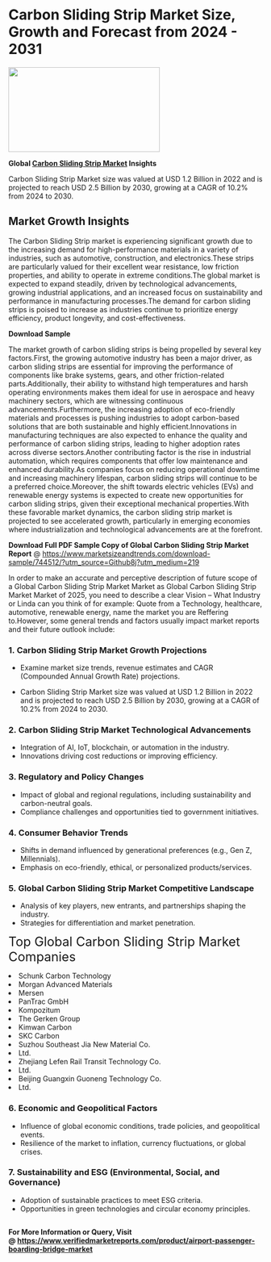 <H1>Carbon Sliding Strip Market Size, Growth and Forecast from 2024 - 2031</H1><img class="aligncenter size-medium wp-image-584254" src="https://thirdeyenews.in/wp-content/uploads/2024/09/Global-Market-Research-300x168.jpeg" alt="" width="300" height="168" /><p><strong>Global&nbsp;<a href="https://www.marketsizeandtrends.com/download-sample/744512/?utm_source=Github8j?utm_medium=219">Carbon Sliding Strip Market</a> Insights</strong></p><p>Carbon Sliding Strip Market size was valued at USD 1.2 Billion in 2022 and is projected to reach USD 2.5 Billion by 2030, growing at a CAGR of 10.2% from 2024 to 2030.</p><p><h2>Market Growth Insights</h2> <p>The Carbon Sliding Strip market is experiencing significant growth due to the increasing demand for high-performance materials in a variety of industries, such as automotive, construction, and electronics.These strips are particularly valued for their excellent wear resistance, low friction properties, and ability to operate in extreme conditions.The global market is expected to expand steadily, driven by technological advancements, growing industrial applications, and an increased focus on sustainability and performance in manufacturing processes.The demand for carbon sliding strips is poised to increase as industries continue to prioritize energy efficiency, product longevity, and cost-effectiveness.</p> <p><strong>Download Sample</strong></p> <p>The market growth of carbon sliding strips is being propelled by several key factors.First, the growing automotive industry has been a major driver, as carbon sliding strips are essential for improving the performance of components like brake systems, gears, and other friction-related parts.Additionally, their ability to withstand high temperatures and harsh operating environments makes them ideal for use in aerospace and heavy machinery sectors, which are witnessing continuous advancements.Furthermore, the increasing adoption of eco-friendly materials and processes is pushing industries to adopt carbon-based solutions that are both sustainable and highly efficient.Innovations in manufacturing techniques are also expected to enhance the quality and performance of carbon sliding strips, leading to higher adoption rates across diverse sectors.Another contributing factor is the rise in industrial automation, which requires components that offer low maintenance and enhanced durability.As companies focus on reducing operational downtime and increasing machinery lifespan, carbon sliding strips will continue to be a preferred choice.Moreover, the shift towards electric vehicles (EVs) and renewable energy systems is expected to create new opportunities for carbon sliding strips, given their exceptional mechanical properties.With these favorable market dynamics, the carbon sliding strip market is projected to see accelerated growth, particularly in emerging economies where industrialization and technological advancements are at the forefront.<p><span class=""><strong>Download Full PDF Sample Copy of Global Carbon Sliding Strip Market Report</strong> @ <a href="https://www.marketsizeandtrends.com/download-sample/744512/?utm_source=Github8j?utm_medium=219" target="_blank">https://www.marketsizeandtrends.com/download-sample/744512/?utm_source=Github8j?utm_medium=219</a></span></p><p>In order to make an accurate and perceptive description of future scope of a Global&nbsp;Carbon Sliding Strip Market Market as Global&nbsp;Carbon Sliding Strip Market Market of 2025, you need to describe a clear Vision &ndash; What Industry or Linda can you think of for example: Quote from a Technology, healthcare, automotive, renewable energy, name the market you are Reffering to.However, some general trends and factors usually impact market reports and their future outlook include:</p><h3>1.&nbsp;<strong>Carbon Sliding Strip Market Growth Projections</strong></h3><ul><li>Examine market size trends, revenue estimates and CAGR (Compounded Annual Growth Rate) projections.</li><li><p>Carbon Sliding Strip Market size was valued at USD 1.2 Billion in 2022 and is projected to reach USD 2.5 Billion by 2030, growing at a CAGR of 10.2% from 2024 to 2030.</p></li></ul><h3>2.&nbsp;<strong>Carbon Sliding Strip Market Technological Advancements</strong></h3><ul><li>Integration of AI, IoT, blockchain, or automation in the industry.</li><li>Innovations driving cost reductions or improving efficiency.</li></ul><h3>3.&nbsp;<strong>Regulatory and Policy Changes</strong></h3><ul><li>Impact of global and regional regulations, including sustainability and carbon-neutral goals.</li><li>Compliance challenges and opportunities tied to government initiatives.</li></ul><h3>4.&nbsp;<strong>Consumer Behavior Trends</strong></h3><ul><li>Shifts in demand influenced by generational preferences (e.g., Gen Z, Millennials).</li><li>Emphasis on eco-friendly, ethical, or personalized products/services.</li></ul><h3>5.&nbsp;<strong>Global Carbon Sliding Strip Market Competitive Landscape</strong></h3><ul><li>Analysis of key players, new entrants, and partnerships shaping the industry.</li><li>Strategies for differentiation and market penetration.</li></ul><p data-pm-slice="1 1 []"><span style="color: inherit; font-family: inherit; font-size: 25px;">Top Global Carbon Sliding Strip Market Companies</span></p><div class="" data-test-id=""><p><li>Schunk Carbon Technology</li><li> Morgan Advanced Materials</li><li> Mersen</li><li> PanTrac GmbH</li><li> Kompozitum</li><li> The Gerken Group</li><li> Kimwan Carbon</li><li> SKC Carbon</li><li> Suzhou Southeast Jia New Material Co.</li><li> Ltd.</li><li> Zhejiang Lefen Rail Transit Technology Co.</li><li> Ltd.</li><li> Beijing Guangxin Guoneng Technology Co.</li><li> Ltd.</li></p></div><h3>6.&nbsp;<strong>Economic and Geopolitical Factors</strong></h3><ul><li>Influence of global economic conditions, trade policies, and geopolitical events.</li><li>Resilience of the market to inflation, currency fluctuations, or global crises.</li></ul><h3>7.&nbsp;<strong>Sustainability and ESG (Environmental, Social, and Governance)</strong></h3><ul><li>Adoption of sustainable practices to meet ESG criteria.</li><li>Opportunities in green technologies and circular economy principles.</li></ul><h2><strong style="font-size: 14px;">For More Information or Query, Visit @&nbsp;</strong><a style="background-color: #ffffff; font-size: 14px;" href="https://www.marketsizeandtrends.com/report/carbon-sliding-strip-market/" target="_blank">https://www.verifiedmarketreports.com/product/airport-passenger-boarding-bridge-market</a></h2>